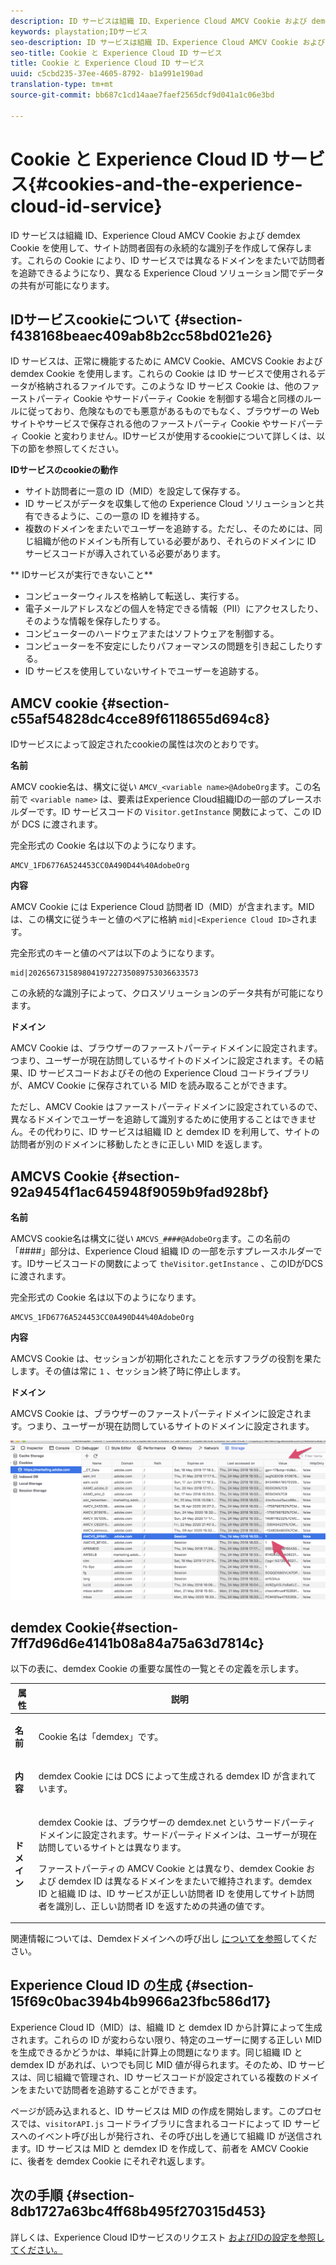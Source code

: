 ```yaml
---
description: ID サービスは組織 ID、Experience Cloud AMCV Cookie および demdex Cookie を使用して、サイト訪問者固有の永続的な識別子を作成して保存します。これらの Cookie により、ID サービスでは異なるドメインをまたいで訪問者を追跡できるようになり、異なる Experience Cloud ソリューション間でデータの共有が可能になります。
keywords: playstation;IDサービス
seo-description: ID サービスは組織 ID、Experience Cloud AMCV Cookie および demdex Cookie を使用して、サイト訪問者固有の永続的な識別子を作成して保存します。これらの Cookie により、ID サービスでは異なるドメインをまたいで訪問者を追跡できるようになり、異なる Experience Cloud ソリューション間でデータの共有が可能になります。
seo-title: Cookie と Experience Cloud ID サービス
title: Cookie と Experience Cloud ID サービス
uuid: c5cbd235-37ee-4605-8792- b1a991e190ad
translation-type: tm+mt
source-git-commit: bb687c1cd14aae7faef2565dcf9d041a1c06e3bd

---
```



# Cookie と Experience Cloud ID サービス{#cookies-and-the-experience-cloud-id-service}

ID サービスは組織 ID、Experience Cloud AMCV Cookie および demdex Cookie を使用して、サイト訪問者固有の永続的な識別子を作成して保存します。これらの Cookie により、ID サービスでは異なるドメインをまたいで訪問者を追跡できるようになり、異なる Experience Cloud ソリューション間でデータの共有が可能になります。

## IDサービスcookieについて {#section-f438168beaec409ab8b2cc58bd021e26}

ID サービスは、正常に機能するために AMCV Cookie、AMCVS Cookie および demdex Cookie を使用します。これらの Cookie は ID サービスで使用されるデータが格納されるファイルです。このような ID サービス Cookie は、他のファーストパーティ Cookie やサードパーティ Cookie を制御する場合と同様のルールに従っており、危険なものでも悪意があるものでもなく、ブラウザーの Web サイトやサービスで保存される他のファーストパーティ Cookie やサードパーティ Cookie と変わりません。IDサービスが使用するcookieについて詳しくは、以下の節を参照してください。

**IDサービスのcookieの動作**

* サイト訪問者に一意の ID（MID）を設定して保存する。
* ID サービスがデータを収集して他の Experience Cloud ソリューションと共有できるように、この一意の ID を維持する。
* 複数のドメインをまたいでユーザーを追跡する。ただし、そのためには、同じ組織が他のドメインも所有している必要があり、それらのドメインに ID サービスコードが導入されている必要があります。

** IDサービスが実行できないこと**

* コンピューターウィルスを格納して転送し、実行する。
* 電子メールアドレスなどの個人を特定できる情報（PII）にアクセスしたり、そのような情報を保存したりする。
* コンピューターのハードウェアまたはソフトウェアを制御する。
* コンピューターを不安定にしたりパフォーマンスの問題を引き起こしたりする。
* ID サービスを使用していないサイトでユーザーを追跡する。

## AMCV cookie {#section-c55af54828dc4cce89f6118655d694c8}

IDサービスによって設定されたcookieの属性は次のとおりです。

**名前**

AMCV cookie名は、構文に従い `AMCV_<variable name>@AdobeOrg`ます。この名前で `<variable name>` は、要素はExperience Cloud組織IDの一部のプレースホルダーです。ID サービスコードの `Visitor.getInstance` 関数によって、この ID が DCS に渡されます。

完全形式の Cookie 名は以下のようになります。

```
AMCV_1FD6776A524453CC0A490D44%40AdobeOrg
```

**内容**

AMCV Cookie には Experience Cloud 訪問者 ID（MID）が含まれます。MIDは、この構文に従うキーと値のペアに格納 `mid|<Experience Cloud ID>`されます。

完全形式のキーと値のペアは以下のようになります。

```
mid|20265673158980419722735089753036633573
```

この永続的な識別子によって、クロスソリューションのデータ共有が可能になります。

**ドメイン**

AMCV Cookie は、ブラウザーのファーストパーティドメインに設定されます。つまり、ユーザーが現在訪問しているサイトのドメインに設定されます。その結果、ID サービスコードおよびその他の Experience Cloud コードライブラリが、AMCV Cookie に保存されている MID を読み取ることができます。

ただし、AMCV Cookie はファーストパーティドメインに設定されているので、異なるドメインでユーザーを追跡して識別するために使用することはできません。その代わりに、ID サービスは組織 ID と demdex ID を利用して、サイトの訪問者が別のドメインに移動したときに正しい MID を返します。

## AMCVS Cookie {#section-92a9454f1ac645948f9059b9fad928bf}

**名前**

AMCVS cookie名は構文に従い `AMCVS_####@AdobeOrg`ます。この名前の「####」部分は、Experience Cloud 組織 ID の一部を示すプレースホルダーです。IDサービスコードの関数によって `theVisitor.getInstance` 、このIDがDCSに渡されます。

完全形式の Cookie 名は以下のようになります。

```
AMCVS_1FD6776A524453CC0A490D44%40AdobeOrg
```

**内容**

AMCVS Cookie は、セッションが初期化されたことを示すフラグの役割を果たします。その値は常に `1` 、セッション終了時に停止します。

**ドメイン**

AMCVS Cookie は、ブラウザーのファーストパーティドメインに設定されます。つまり、ユーザーが現在訪問しているサイトのドメインに設定されます。

![](assets/AMCVS-cookie.png)

## demdex Cookie{#section-7ff7d96d6e4141b08a84a75a63d7814c}

以下の表に、demdex Cookie の重要な属性の一覧とその定義を示します。

<table id="table_18E3CAF3550E4BB6A199736AACE39202"> 
 <thead> 
  <tr> 
   <th colname="col1" class="entry"> 属性 </th> 
   <th colname="col2" class="entry"> 説明 </th> 
  </tr> 
 </thead>
 <tbody> 
  <tr> 
   <td colname="col1"> <p> <b>名前</b> </p> </td> 
   <td colname="col2"> <p>Cookie 名は「demdex」です。 </p> </td> 
  </tr> 
  <tr> 
   <td colname="col1"> <p> <b>内容</b> </p> </td> 
   <td colname="col2"> <p>demdex Cookie には DCS によって生成される demdex ID が含まれています。 </p> </td> 
  </tr> 
  <tr> 
   <td colname="col1"> <p> <b>ドメイン</b> </p> </td> 
   <td colname="col2"> <p>demdex Cookie は、ブラウザーの demdex.net というサードパーティドメインに設定されます。サードパーティドメインは、ユーザーが現在訪問しているサイトとは異なります。 </p> <p>ファーストパーティの AMCV Cookie とは異なり、demdex Cookie および demdex ID は異なるドメインをまたいで維持されます。demdex ID と組織 ID は、ID サービスが正しい訪問者 ID を使用してサイト訪問者を識別し、正しい訪問者 ID を返すための共通の値です。 </p> </td> 
  </tr> 
 </tbody> 
</table>

関連情報については、Demdexドメインへの呼び出し [についてを参照](https://marketing.adobe.com/resources/help/en_US/aam/demdex-calls.html)してください。

## Experience Cloud ID の生成 {#section-15f69c0bac394b4b9966a23fbc586d17}

Experience Cloud ID（MID）は、組織 ID と demdex ID から計算によって生成されます。これらの ID が変わらない限り、特定のユーザーに関する正しい MID を生成できるかどうかは、単純に計算上の問題になります。同じ組織 ID と demdex ID があれば、いつでも同じ MID 値が得られます。そのため、ID サービスは、同じ組織で管理され、ID サービスコードが設定されている複数のドメインをまたいで訪問者を追跡することができます。

ページが読み込まれると、ID サービスは MID の作成を開始します。このプロセスでは、`visitorAPI.js` コードライブラリに含まれるコードによって ID サービスへのイベント呼び出しが発行され、その呼び出しを通じて組織 ID が送信されます。ID サービスは MID と demdex ID を作成して、前者を AMCV Cookie に、後者を demdex Cookie にそれぞれ返します。

## 次の手順 {#section-8db1727a63bc4ff68b495f270315d453}

詳しくは、Experience Cloud IDサービスのリクエスト [およびIDの設定を参照してください。](../mcvid-introduction/mcvid-id-request.md#concept-2caacebb1d244402816760e9b8bcef6a)
